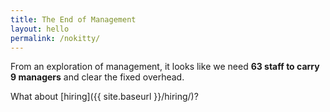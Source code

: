 ```yaml
---
title: The End of Management
layout: hello
permalink: /nokitty/
---
```


From an exploration of management, it looks like we need **63 staff to carry 9 managers** and clear the fixed overhead.

What about [hiring]({{ site.baseurl }}/hiring/)?

